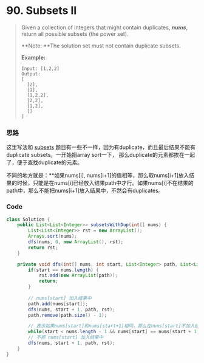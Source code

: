 # 90. Subsets II

> Given a collection of integers that might contain duplicates, _**nums**_, return all possible subsets \(the power set\).
>
> **Note: **The solution set must not contain duplicate subsets.
>
> **Example:**
>
> ```
> Input: [1,2,2]
> Output:
> [
>   [2],
>   [1],
>   [1,2,2],
>   [2,2],
>   [1,2],
>   []
> ]
> ```

### 思路

这里写法和 [subsets](/subset) 题目有一些不一样，因为有duplicate，而且最后结果不能有duplicate subsets。一开始把array sort一下， 那么duplicate的元素都挨在一起了，便于查找duplicate的元素。

不同的地方就是：\*\*如果nums\[i\], nums\[i+1\]的值相等，那么取nums\[i+1\]放入结果的时候，只能是在nums\[i\]已经放入结果path中才行。如果nums\[i\]不在结果的path中，那么不能把nums\[i+1\]放入结果中，不然会有duplicates。

### Code

```java
class Solution {
    public List<List<Integer>> subsetsWithDup(int[] nums) {
        List<List<Integer>> rst = new ArrayList();
        Arrays.sort(nums);
        dfs(nums, 0, new ArrayList(), rst);
        return rst;
    }

    private void dfs(int[] nums, int start, List<Integer> path, List<List<Integer>> rst) {
        if(start == nums.length) {
            rst.add(new ArrayList(path));
            return;
        }
        
        // nums[start] 加入结果中
        path.add(nums[start]);
        dfs(nums, start + 1, path, rst);
        path.remove(path.size() - 1);

        // 表示如果nums[start]和nums[start+1]相同，那么在nums[start]不加入结果的时候，nums[start+1]也不能加入结果中
        while(start < nums.length - 1 && nums[start] == nums[start + 1]) start ++;
        // 不把 nums[start] 加入结果中
        dfs(nums, start + 1, path, rst);
    }
}
```




